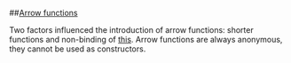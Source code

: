 ##[Arrow functions](https://developer.mozilla.org/en/docs/Web/JavaScript/Reference/Functions/Arrow_functions)

Two factors influenced the introduction of arrow functions: shorter functions and non-binding of [this](https://developer.mozilla.org/en-US/docs/Web/JavaScript/Reference/Operators/this).
Arrow functions are always anonymous, they cannot be used as constructors. 